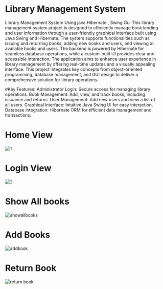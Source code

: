 # Library Management System
Library Management System Using java Hibernate , Swing Gui
This library management system project is designed to efficiently manage book lending and user information through a user-friendly graphical interface built using Java Swing and Hibernate. The system supports functionalities such as issuing and returning books, adding new books and users, and viewing all available books and users. The backend is powered by Hibernate for seamless database operations, while a custom-built UI provides clear and accessible interaction. The application aims to enhance user experience in library management by offering real-time updates and a visually appealing interface. This project integrates key concepts from object-oriented programming, database management, and GUI design to deliver a comprehensive solution for library operations.


#Key Features:
Administrator Login: Secure access for managing library operations.
Book Management: Add, view, and track books, including issuance and returns.
User Management: Add new users and view a list of all users.
Graphical Interface: Intuitive Java Swing UI for easy interaction.
Database Integration: Hibernate ORM for efficient data management and transactions.

# Home View
![1](https://github.com/user-attachments/assets/f50fc9fe-c664-4f74-9c7e-7aeee6bc6978)

# Login View
![2](https://github.com/user-attachments/assets/19cb5911-7f1f-47f6-9e38-166ac739f02b)

# Show All books
![showallbooks](https://github.com/user-attachments/assets/96a76dbe-6dbc-431c-9c96-14b57b67092a)

# Add Books
![addbook](https://github.com/user-attachments/assets/2d4fdf37-e08f-4515-ad18-48d2972770eb)

# Return Book
![return book](https://github.com/user-attachments/assets/e2f89922-0509-402e-8e2b-25300874fb87)
